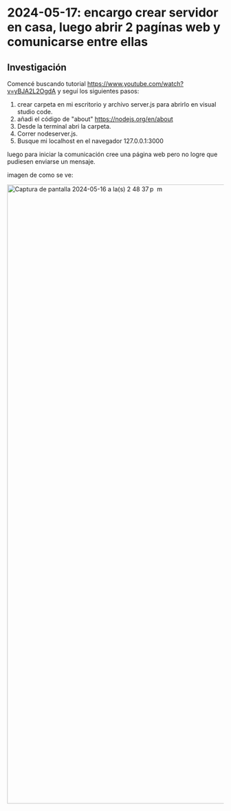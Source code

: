 # 2024-05-17: encargo crear servidor en casa, luego abrir 2 pagínas web y comunicarse entre ellas

## Investigación

Comencé buscando tutorial <https://www.youtube.com/watch?v=yBJA2L2OgdA> y seguí los siguientes pasos:

1. crear carpeta en mi escritorio y archivo server.js para abrirlo en visual studio code.
1. añadi el código de "about" <https://nodejs.org/en/about>
1. Desde la terminal abri la carpeta.
1. Correr nodeserver.js.
1. Busque mi localhost en el navegador 127.0.0.1:3000

luego para iniciar la comunicación cree una página web pero no logre que pudiesen enviarse un mensaje.

imagen de como se ve:

<img width="1440" alt="Captura de pantalla 2024-05-16 a la(s) 2 48 37 p  m" src="https://github.com/ssofiasandoval/fad9100-2024-1/assets/128400293/71d9772a-4778-48fa-9b53-ec037f6c70cc">
